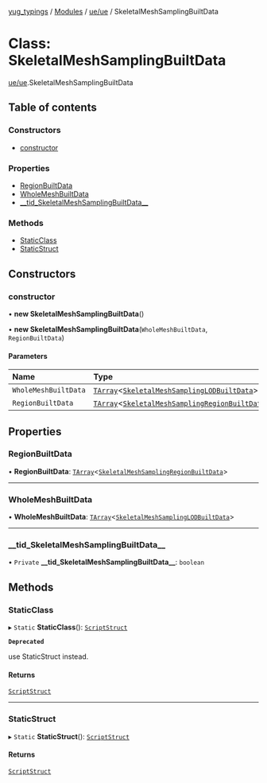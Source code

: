 [yug_typings](../README.md) / [Modules](../modules.md) / [ue/ue](../modules/ue_ue.md) / SkeletalMeshSamplingBuiltData

# Class: SkeletalMeshSamplingBuiltData

[ue/ue](../modules/ue_ue.md).SkeletalMeshSamplingBuiltData

## Table of contents

### Constructors

- [constructor](ue_ue.SkeletalMeshSamplingBuiltData.md#constructor)

### Properties

- [RegionBuiltData](ue_ue.SkeletalMeshSamplingBuiltData.md#regionbuiltdata)
- [WholeMeshBuiltData](ue_ue.SkeletalMeshSamplingBuiltData.md#wholemeshbuiltdata)
- [\_\_tid\_SkeletalMeshSamplingBuiltData\_\_](ue_ue.SkeletalMeshSamplingBuiltData.md#__tid_skeletalmeshsamplingbuiltdata__)

### Methods

- [StaticClass](ue_ue.SkeletalMeshSamplingBuiltData.md#staticclass)
- [StaticStruct](ue_ue.SkeletalMeshSamplingBuiltData.md#staticstruct)

## Constructors

### constructor

• **new SkeletalMeshSamplingBuiltData**()

• **new SkeletalMeshSamplingBuiltData**(`WholeMeshBuiltData`, `RegionBuiltData`)

#### Parameters

| Name | Type |
| :------ | :------ |
| `WholeMeshBuiltData` | [`TArray`](../interfaces/ue_puerts.TArray.md)<[`SkeletalMeshSamplingLODBuiltData`](ue_ue.SkeletalMeshSamplingLODBuiltData.md)\> |
| `RegionBuiltData` | [`TArray`](../interfaces/ue_puerts.TArray.md)<[`SkeletalMeshSamplingRegionBuiltData`](ue_ue.SkeletalMeshSamplingRegionBuiltData.md)\> |

## Properties

### RegionBuiltData

• **RegionBuiltData**: [`TArray`](../interfaces/ue_puerts.TArray.md)<[`SkeletalMeshSamplingRegionBuiltData`](ue_ue.SkeletalMeshSamplingRegionBuiltData.md)\>

___

### WholeMeshBuiltData

• **WholeMeshBuiltData**: [`TArray`](../interfaces/ue_puerts.TArray.md)<[`SkeletalMeshSamplingLODBuiltData`](ue_ue.SkeletalMeshSamplingLODBuiltData.md)\>

___

### \_\_tid\_SkeletalMeshSamplingBuiltData\_\_

• `Private` **\_\_tid\_SkeletalMeshSamplingBuiltData\_\_**: `boolean`

## Methods

### StaticClass

▸ `Static` **StaticClass**(): [`ScriptStruct`](ue_ue.ScriptStruct.md)

**`Deprecated`**

use StaticStruct instead.

#### Returns

[`ScriptStruct`](ue_ue.ScriptStruct.md)

___

### StaticStruct

▸ `Static` **StaticStruct**(): [`ScriptStruct`](ue_ue.ScriptStruct.md)

#### Returns

[`ScriptStruct`](ue_ue.ScriptStruct.md)
